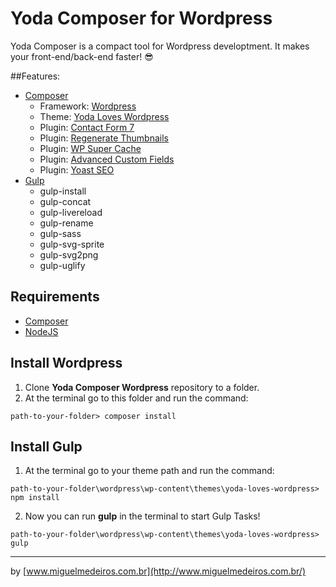 # Yoda Composer for Wordpress
Yoda Composer is a compact tool for Wordpress developtment.
It makes your front-end/back-end faster! :sunglasses:

##Features:
* [Composer](https://getcomposer.org/)
  * Framework: [Wordpress](https://wordpress.org/) 
  * Theme: [Yoda Loves Wordpress](https://github.com/MiguelMedeiros/yoda-loves-wordpress)
  * Plugin: [Contact Form 7](https://wordpress.org/plugins/contact-form-7/)
  * Plugin: [Regenerate Thumbnails](https://wordpress.org/plugins/regenerate-thumbnails/)
  * Plugin: [WP Super Cache](https://wordpress.org/plugins/wp-super-cache/)
  * Plugin: [Advanced Custom Fields](https://wordpress.org/plugins/advanced-custom-fields/)
  * Plugin: [Yoast SEO](https://wordpress.org/plugins/wordpress-seo/)
* [Gulp](http://gulpjs.com/)
  * gulp-install
  * gulp-concat
  * gulp-livereload
  * gulp-rename
  * gulp-sass
  * gulp-svg-sprite
  * gulp-svg2png
  * gulp-uglify

## Requirements
* [Composer](https://getcomposer.org/)
* [NodeJS](https://nodejs.org/)

## Install Wordpress
1. Clone __Yoda Composer Wordpress__ repository to a folder.
2. At the terminal go to this folder and run the command: 

  ```
path-to-your-folder> composer install
  ```

## Install Gulp
1. At the terminal go to your theme path and run the command:

  ```
path-to-your-folder\wordpress\wp-content\themes\yoda-loves-wordpress> npm install
  ```
2. Now you can run __gulp__ in the terminal to start Gulp Tasks!

  ```
path-to-your-folder\wordpress\wp-content\themes\yoda-loves-wordpress> gulp
  ```
  
***
by [www.miguelmedeiros.com.br](http://www.miguelmedeiros.com.br/)
